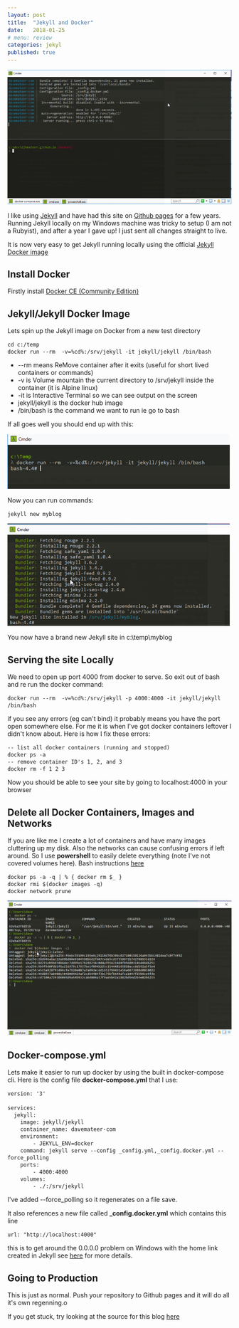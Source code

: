 ```yaml
---
layout: post
title:  "Jekyll and Docker"
date:   2018-01-25
# menu: review
categories: jekyl
published: true 
---
```

![Menu](/assets/2018-01-25-Docker/screen.png)

I like using [Jekyll](https://jekyllrb.com/) and have had this site on [Github pages](https://pages.github.com/) for a few years. Running Jekyll locally on my Windows machine was tricky to setup (I am not a Rubyist), and after a year I gave up! I just sent all changes straight to live.

It is now very easy to get Jekyll running locally using the official [Jekyll Docker image](https://hub.docker.com/r/jekyll/jekyll/)

## Install Docker
Firstly install [Docker CE (Community Edition)](https://www.docker.com/community-edition)

## Jekyll/Jekyll Docker Image
Lets spin up the Jekyll image on Docker from a new test directory

```
cd c:/temp
docker run --rm  -v=%cd%:/srv/jekyll -it jekyll/jekyll /bin/bash
```

- --rm means ReMove container after it exits (useful for short lived containers or commands)
- -v is Volume mountain the current directory to /srv/jekyll inside the container (it is Alpine linux)
- -it is Interactive Terminal so we can see output on the screen
- jekyll/jekyll is the docker hub image
- /bin/bash is the command we want to run ie go to bash

If all goes well you should end up with this:

![Bash](/assets/2018-01-25-Docker/bash.png)

Now you can run commands:

```
jekyll new myblog
```
![new](/assets/2018-01-25-Docker/new.png)

You now have a brand new Jekyll site in c:\temp\myblog

## Serving the site Locally
We need to open up port 4000 from docker to serve. So exit out of bash and re run the docker command:
```
docker run --rm  -v=%cd%:/srv/jekyll -p 4000:4000 -it jekyll/jekyll /bin/bash
```

if you see any errors (eg can't bind) it probably means you have the port open somewhere else. For me it is when I've got docker containers leftover I didn't know about. Here is how I fix these errors:

```
-- list all docker containers (running and stopped)
docker ps -a
-- remove container ID's 1, 2, and 3 
docker rm -f 1 2 3
```

Now you should be able to see your site by going to localhost:4000 in your browser

## Delete all Docker Containers, Images and Networks
If you are like me I create a lot of containers and have many images cluttering up my disk. Also the networks can cause confusing errors if left around. So I use **powershell** to easily delete everything (note I've not covered volumes here). Bash instructions [here](https://www.elliotjreed.com/remove-all-docker-containers-volumes-networks-and-images/)

```
docker ps -a -q | % { docker rm $_ }
docker rmi $(docker images -q)
docker network prune
```

![ps](/assets/2018-01-25-Docker/ps.png)

## Docker-compose.yml
Lets make it easier to run up docker by using the built in docker-compose cli. Here is the config file **docker-compose.yml** that I use:

```
version: '3'

services:
  jekyll: 
    image: jekyll/jekyll
    container_name: davemateer-com
    environment:
        - JEKYLL_ENV=docker
    command: jekyll serve --config _config.yml,_config.docker.yml --force_polling 
    ports:
        - 4000:4000
    volumes:
        - ./:/srv/jekyll
```
I've added --force_polling so it regenerates on a file save.

It also references a new file called **_config.docker.yml** which contains this line

```
url: "http://localhost:4000"
```

this is to get around the 0.0.0.0 problem on Windows with the home link created in Jekyll see [here](https://tonyho.net/jekyll-docker-windows-and-0-0-0-0/) for more details.

## Going to Production
This is just as normal. Push your repository to Github pages and it will do all it's own regenning.o

If you get stuck, try looking at the source for this blog [here](https://github.com/djhmateer/djhmateer.github.io)